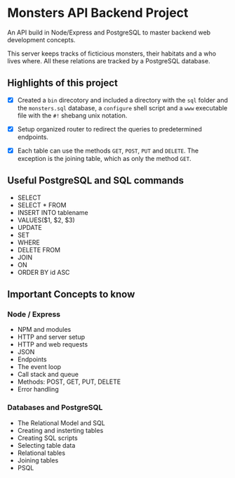 # Monsters API Backend Project

An API build in Node/Express and PostgreSQL to master backend web development concepts.

This server keeps tracks of ficticious monsters, their habitats and a who lives where. All these relations are tracked by a PostgreSQL database.

## Highlights of this project

- [x] Created a `bin` direcotory and included a directory with the `sql` folder and the `monsters.sql` database, a `configure` shell script and a `www` executable file with the `#!` shebang unix notation.

- [x] Setup organized router to redirect the queries to predetermined endpoints.

- [x] Each table can use the methods `GET`, `POST`, `PUT` and `DELETE`. The exception is the joining table, which as only the method `GET`.


## Useful PostgreSQL and SQL commands

- SELECT 
- SELECT * FROM
- INSERT INTO tablename 
- VALUES($1, $2, $3) 
- UPDATE 
- SET 
- WHERE 
- DELETE FROM
- JOIN
- ON
- ORDER BY id ASC

## Important Concepts to know

### Node / Express
 - NPM and modules
 - HTTP and server setup
 - HTTP and web requests
 - JSON
 - Endpoints
 - The event loop
 - Call stack and queue
 - Methods: POST, GET, PUT, DELETE
 - Error handling


### Databases and PostgreSQL

- The Relational Model and SQL
- Creating and insterting tables
- Creating SQL scripts
- Selecting table data
- Relational tables
- Joining tables
- PSQL 

